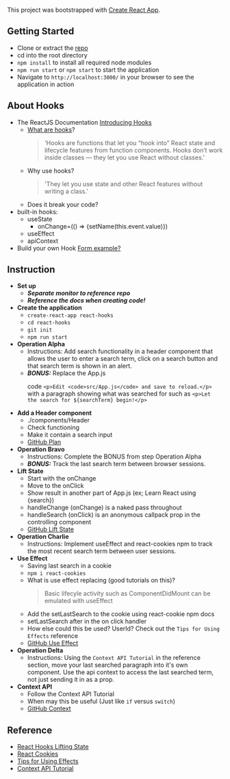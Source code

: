 This project was bootstrapped with [Create React App](https://github.com/facebook/create-react-app).

## Getting Started

- Clone or extract the [repo](https://github.com/dijatek/react-hooks)
- cd into the root directory
- `npm install` to install all required node modules
- `npm run start` or `npm start` to start the application
- Navigate to `http://localhost:3000/` in your browser to see the application in action

## About Hooks

- The ReactJS Documentation [Introducing Hooks](https://reactjs.org/docs/hooks-intro.html)
  - [What are hooks](https://reactjs.org/docs/hooks-overview.html)?
    > 'Hooks are functions that let you “hook into” React state and lifecycle features from function components. Hooks don’t work inside classes — they let you use React without classes.'
  - Why use hooks?
    > 'They let you use state and other React features without writing a class.'
  - Does it break your code?
- built-in hooks:
  - useState
    - onChange=(() => {setName(this.event.value)})
  - useEffect
  - apiContext
- Build your own Hook [Form example?](https://upmostly.com/tutorials/using-custom-react-hooks-simplify-forms)

## Instruction

- **Set up**
  - **_Separate monitor to reference repo_**
  - **_Reference the docs when creating code!_**
- **Create the application**
  - `create-react-app react-hooks`
  - `cd react-hooks`
  - `git init`
  - `npm run start`
- **Operation Alpha**
  - Instructions: Add search functionality in a header component that allows the user to enter a search term, click on a search button and that search term is shown in an alert.
  - **_BONUS:_** Replace the App.js <p> code `<p>Edit <code>src/App.js</code> and save to reload.</p>` with a paragraph showing what was searched for such as `<p>Let the search for ${searchTerm} begin!</p>`
- **Add a Header component**
  - ./components/Header
  - Check functioning
  - Make it contain a search input
  - [GitHub Plan](https://github.com/dijatek/react-hooks/tree/dk-01-plan)
- **Operation Bravo**
  - Instructions: Complete the BONUS from step Operation Alpha
  - **_BONUS:_** Track the last search term between browser sessions.
- **Lift State**
  - Start with the onChange
  - Move to the onClick
  - Show result in another part of App.js (ex; Learn React using {search})
  - handleChange (onChange) is a naked pass throughout
  - handleSearch (onClick) is an anonymous callpack prop in the controlling component
  - [GitHub Lift State](https://github.com/dijatek/react-hooks/tree/dk-02-lift-search)
- **Operation Charlie**
  - Instructions: Implement useEffect and react-cookies npm to track the most recent search term between user sessions.
- **Use Effect**
  - Saving last search in a cookie
  - `npm i react-cookies`
  - What is use effect replacing (good tutorials on this)?
    > Basic lifecyle activity such as ComponentDidMount can be emulated with useEffect
  - Add the setLastSearch to the cookie using react-cookie npm docs
  - setLastSearch after in the on click handler
  - How else could this be used? UserId? Check out the `Tips for Using Effects` reference
  - [GitHub Use Effect](https://github.com/dijatek/react-hooks/tree/dk-03-effect)
- **Operation Delta**
  - Instructions: Using the `Context API Tutorial` in the reference section, move your last searched paragraph into it's own component. Use the api context to access the last searched term, not just sending it in as a prop.
- **Context API**
  - Follow the Context API Tutorial
  - When may this be useful (Just like `if` versus `switch`)
  - [GitHub Context](https://github.com/dijatek/react-hooks/tree/dk-04-context)

## Reference

- [React Hooks Lifting State](https://www.robinwieruch.de/react-lift-state)
- [React Cookies](https://www.npmjs.com/package/react-cookies)
- [Tips for Using Effects](https://reactjs.org/docs/hooks-effect.html)
- [Context API Tutorial](https://www.taniarascia.com/using-context-api-in-react/)
